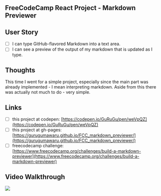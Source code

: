 ## FreeCodeCamp React Project - Markdown Previewer

## User Story
- [ ] I can type GitHub-flavored Markdown into a text area.
- [ ] I can see a preview of the output of my markdown that is updated as I type.

## Thoughts
This time I went for a simple project, especially since the main part was already implemented - I mean interpreting markdown. Aside from this there was actually not much to do - very simple.

## Links
- [ ] this project at codepen: [https://codepen.io/GuRuGu/pen/weVpQZ](https://codepen.io/GuRuGu/pen/weVpQZ)
- [ ] this project at gh-pages: [https://gurugumawaru.github.io/FCC_markdown_previewer/](https://gurugumawaru.github.io/FCC_markdown_previewer/)
- [ ] freecodecamp challenge: [https://www.freecodecamp.org/challenges/build-a-markdown-previewer](https://www.freecodecamp.org/challenges/build-a-markdown-previewer)

## Video Walkthrough
![](https://github.com/gurugumawaru/FCC_recipe_box/blob/master/FCC_Markdown_Previewer.gif)

